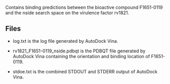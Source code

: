 Contains binding predictions between the bioactive compound F1651-0119 and the nside search space on the virulence factor rv1821.

## Files

- log.txt is the log file generated by AutoDock Vina.

- rv1821_F1651-0119_nside.pdbqt is the PDBQT file generated by AutoDock Vina containing the orientation and binding location of F1651-0119.

- stdoe.txt is the combined STDOUT and STDERR output of AutoDock Vina.

